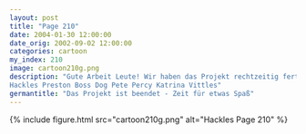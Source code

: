 ```yaml
---
layout: post
title: "Page 210"
date: 2004-01-30 12:00:00
date_orig: 2002-09-02 12:00:00
categories: cartoon
my_index: 210
image: cartoon210g.png
description: "Gute Arbeit Leute! Wir haben das Projekt rechtzeitig fertig bekommen, dafür fahren wir jetzt alle zum Roller Coaster Super Park Warte! Ich dachte wir gehen zum Ronald Reagan Museum Ich hasse Achterbahnen Das macht mehr Spaß als ich mir vorgestellt habe
Hackles Preston Boss Dog Pete Percy Katrina Vittles"
germantitle: "Das Projekt ist beendet - Zeit für etwas Spaß"
---
```


{% include figure.html src="cartoon210g.png" alt="Hackles Page 210"  %}
